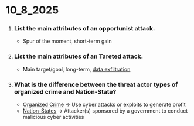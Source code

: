 # 10_8_2025

1. ### List the main attributes of an opportunist attack.
    * Spur of the moment, short-term gain


2. ### List the main attributes of an Tareted attack.
    * Main target/goal, long-term, <ins>data exfiltration</ins>

    
3. ### What is the difference between the threat actor types of organized crime and Nation-State?
    * <ins>Organized Crime</ins> -> Use cyber attacks or exploits to generate profit
    * <ins>Nation-States</ins> -> Attacker(s) sponsored by a government to conduct malicious cyber activities